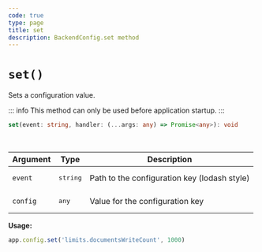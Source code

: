 ```yaml
---
code: true
type: page
title: set
description: BackendConfig.set method
---
```


# `set()`

Sets a configuration value.

::: info
This method can only be used before application startup.
:::

```ts
set(event: string, handler: (...args: any) => Promise<any>): void
```

<br/>

| Argument | Type                  | Description                   |
|----------|-----------------------|-------------------------------|
| `event` | <pre>string</pre> | Path to the configuration key (lodash style) |
| `config` | <pre>any</pre> | Value for the configuration key |

**Usage:**

```js
app.config.set('limits.documentsWriteCount', 1000)
```
